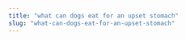 ```yaml
---
title: "what can dogs eat for an upset stomach"
slug: "what-can-dogs-eat-for-an-upset-stomach"
---
```



